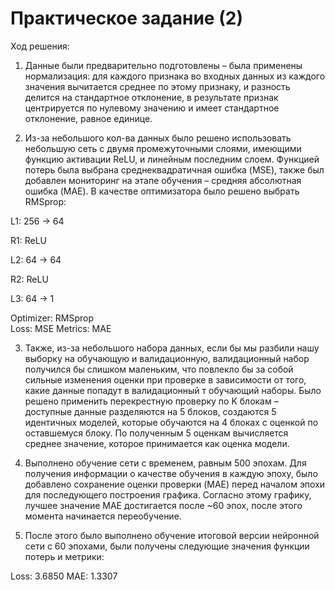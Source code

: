 # Практическое задание (2)

Ход решения:

1.	Данные были предварительно подготовлены – была применены нормализация: для каждого признака во входных данных из каждого значения вычитается среднее по этому признаку, и разность делится на стандартное отклонение, в результате признак центрируется по нулевому значению и имеет стандартное отклонение, равное единице.

2.	Из-за небольшого кол-ва данных было решено использовать небольшую сеть с двумя промежуточными слоями, имеющими функцию активации ReLU, и линейным последним слоем. Функцией потерь была выбрана среднеквадратичная ошибка (MSE), также был добавлен мониторинг на этапе обучения – средняя абсолютная ошибка (MAE). В качестве оптимизатора было решено выбрать RMSprop:

L1: 256 -> 64

R1: ReLU

L2: 64 -> 64

R2: ReLU

L3: 64 -> 1

Optimizer: RMSprop  
Loss: MSE 
Metrics: MAE  

3.	Также, из-за небольшого набора данных, если бы мы разбили нашу выборку на обучающую и валидационную, валидационный набор получился бы слишком маленьким, что повлекло бы за собой сильные изменения оценки при проверке в зависимости от того, какие данные попадут в валидационный т обучающий наборы. Было решено применить перекрестную проверку по K блокам – доступные данные разделяются на 5 блоков, создаются 5 идентичных моделей, которые обучаются на 4 блоках с оценкой по оставшемуся блоку. По полученным 5 оценкам вычисляется среднее значение, которое принимается как оценка модели.

4.	Выполнено обучение сети с временем, равным 500 эпохам. Для получения информации о качестве обучения в каждую эпоху, было добавлено сохранение оценки проверки (MAE) перед началом эпохи для последующего построения графика. Согласно этому графику, лучшее значение MAE достигается после ~60 эпох, после этого момента начинается переобучение.

5.	После этого было выполнено обучение итоговой версии нейронной сети с 60 эпохами, были получены следующие значения функции потерь и метрики:

Loss: 3.6850
MAE: 1.3307

